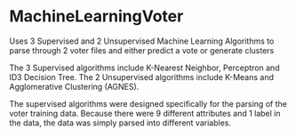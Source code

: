 # MachineLearningVoter
Uses 3 Supervised and 2 Unsupervised Machine Learning Algorithms to parse through 2 voter files and either predict a vote or generate clusters

The 3 Supervised algorithms include K-Nearest Neighbor, Perceptron and ID3 Decision Tree. 
The 2 Unsupervised algorithms include K-Means and Agglomerative Clustering (AGNES).

The supervised algorithms were designed specifically for the parsing of the voter training data. 
Because there were 9 different attributes and 1 label in the data, the data was simply parsed into different variables.

